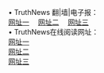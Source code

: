 &#8226; TruthNews 翻|墙|电子报：<br />
<a href="http://9921.uk.to:81/" target="_blank">网址一</a>
　<a href="http://w3.x443.pw/read/" target="_blank">网址二</a>
　<a href="http://f2.farted.net/s/" target="_blank">网址三</a>
　<br />
&#8226; TruthNews在线阅读网址：<br />
  <a href="http://9921.uk.to/s/" target="_blank">网址一</a><br />
  <a href="http://w3.x443.pw/read/" target="_blank">网址二</a><br />
<a href="http://f2.farted.net:81/read/" target="_blank">网址三</a><br />
